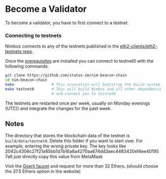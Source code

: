# Become a Validator

To become a validator, you have to first connect to a testnet.

### Connecting to testnets

Nimbus connects to any of the testnets published in the [eth2-clients/eth2-testnets repo](https://github.com/eth2-clients/eth2-testnets/tree/master/nimbus).

Once the [prerequisites](#prerequisites) are installed you can connect to testnet0 with the following commands:

```bash
git clone https://github.com/status-im/nim-beacon-chain
cd nim-beacon-chain
make                 # This invocation will bootstrap the build system with additional Makefiles
make testnet0        # This will build Nimbus and all other dependencies
                     # and connect you to testnet0
```

The testnets are restarted once per week, usually on Monday evenings (UTC)) and integrate the changes for the past week.

## Notes

The directory that stores the blockchain data of the testnet is `build/data/testnet0`.
Delete this folder if you want to start over. For example, entering the wrong private key.
The key looks like 2042c4306c27f21a85bb1d7b16a8a4270aa674dd3aec4483420ef4ee401957a6
just directly copy this value from MetaMask

Visit the [Goerli faucet](https://faucet.goerli.mudit.blog/) and request for more than 32 Ethers. (should choose the 37.5 Ethers option in the website)
